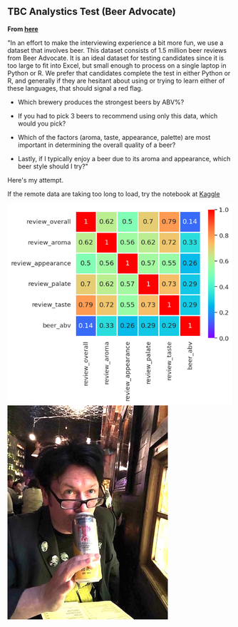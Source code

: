 ## TBC Analystics Test (Beer Advocate)

**From [here](https://tcbanalytics.com/2016/01/29/how-to-hire-and-test-for-data-skills-a-one-size-fits-all-interview-kit/)**

"In an effort to make the interviewing experience a bit more fun, we use a dataset that involves beer. This dataset consists of 1.5 million beer reviews from Beer Advocate. It is an ideal dataset for testing candidates since it is too large to fit into Excel, but small enough to process on a single laptop in Python or R. We prefer that candidates complete the test in either Python or R, and generally if they are hesitant about using or trying to learn either of these languages, that should signal a red flag.

- Which brewery produces the strongest beers by ABV%?

- If you had to pick 3 beers to recommend using only this data, which would you pick?

- Which of the factors (aroma, taste, appearance, palette) are most important in determining the overall quality of a beer?

- Lastly, if I typically enjoy a beer due to its aroma and appearance, which beer style should I try?"

Here's my attempt. 

If the remote data are taking too long to load, try the notebook at [Kaggle](https://www.kaggle.com/code/steviemooncat/beer-reviews)

![](https://raw.githubusercontent.com/steviecurran/beer-reviews/refs/heads/main/heatmap.png) ![](https://raw.githubusercontent.com/steviecurran/beer-reviews/refs/heads/main/IMG_1809%20copy.JPG)
